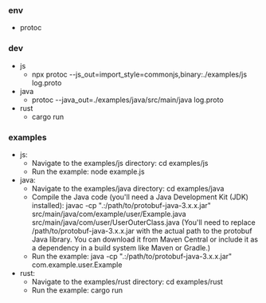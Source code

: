 ### env
  - protoc

### dev
  - js
    - npx protoc --js_out=import_style=commonjs,binary:./examples/js log.proto
  - java
    - protoc --java_out=./examples/java/src/main/java log.proto
  - rust
    - cargo run

### examples
  - js:
    - Navigate to the examples/js directory: cd examples/js
    - Run the example: node example.js
  - java:
    - Navigate to the examples/java directory: cd examples/java
    - Compile the Java code (you'll need a Java Development Kit (JDK) installed): javac -cp ".:/path/to/protobuf-java-3.x.x.jar" 
      src/main/java/com/example/user/Example.java src/main/java/com/user/UserOuterClass.java (You'll need to replace /path/to/protobuf-java-3.x.x.jar with the actual path
      to the protobuf Java library. You can download it from Maven Central or include it as a dependency in a build system like Maven or Gradle.)
    - Run the example: java -cp ".:/path/to/protobuf-java-3.x.x.jar" com.example.user.Example
  - rust:
    - Navigate to the examples/rust directory: cd examples/rust
    - Run the example: cargo run